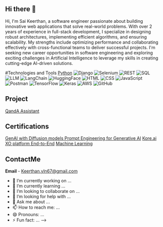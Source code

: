 ## Hi there 👋
Hi, I'm Sai Keerthan, a software engineer passionate about building innovative web applications that solve real-world problems. With over 2 years of experience in full-stack development, I specialize in designing robust architectures, implementing efficient algorithms, and ensuring scalability. My strengths include optimizing performance and collaborating effectively with cross-functional teams to deliver successful projects. I'm seeking new career opportunities in software engineering and exploring exciting challenges in Artificial Intelligence to leverage my skills in creating cutting-edge AI-driven solutions.

#Technologies and Tools
[Python](https://img.shields.io/badge/-Python-333333?style=flat&logo=python)
![Django](https://img.shields.io/badge/-Django-333333?style=flat&logo=Django)
![Selenium](https://img.shields.io/badge/-Selenium-333333?style=flat&logo=Selenium)
![REST](https://img.shields.io/badge/-REST-333333?style=flat&logo=REST)
![SQL](https://img.shields.io/badge/-SQL-333333?style=flat&logo=MySQL)
![LLM](https://img.shields.io/badge/-LLM-333333?style=flat&logo=LLM)
![LangChain](https://img.shields.io/badge/-LangChain-333333?style=flat&logo=LangChain)
![HuggingFace](https://img.shields.io/badge/-HuggingFace-333333?style=flat&logo=HuggingFace)
![HTML](https://img.shields.io/badge/-HTML-333333?style=flat&logo=HTML)
![CSS](https://img.shields.io/badge/-CSS-333333?style=flat&logo=CSS)
![JavaScript](https://img.shields.io/badge/-JavaScript-333333?style=flat&logo=JavaScript)
![Postman](https://img.shields.io/badge/-Postman-333333?style=flat&logo=Postman)
![TensorFlow](https://img.shields.io/badge/-TensorFlow-333333?style=flat&logo=tensorflow)
![Keras](https://img.shields.io/badge/-keras-333333?style=flat&logo=Keras)
![AWS](https://img.shields.io/badge/-AWS-333333?style=flat&logo=amazon-aws)
![GitHub](https://img.shields.io/badge/-GitHub-333333?style=flat&logo=github)

## Project
[QandA Assistant](https://github.com/Sai-keerthan-reddy/QandA-Assistant)

## Certifications
 [GenAI with Diffusion models ](https://www.linkedin.com/learning/certificates/4e3ea8e61c7641bd1f9fcb0e4bd8ea2d7f16d599b7c7f0f4fa36f4d8d7fc018f?u=74654946)
 [Prompt Engineering for Generative AI](https://www.linkedin.com/learning/certificates/437af04d39acb7a87f29acb4369f6a715f35d4a2902db942363041228b61d7fe)
 [Kore.ai XO platform End-to-End](https://github.com/Sai-keerthan-reddy/Sai-keerthan-reddy/blob/main/koreAI%20basic%20End-to-end.pdf)
 [Machine Learning](https://github.com/Sai-keerthan-reddy/Sai-keerthan-reddy/blob/main/saikeerthanreddy%20-%20Intro%20to%20Machine%20Learning.png)

## ContactMe
**Email** - Keerthan.yln67@gmail.com

- 🔭 I’m currently working on ...
- 🌱 I’m currently learning ...
- 👯 I’m looking to collaborate on ...
- 🤔 I’m looking for help with ...
- 💬 Ask me about ...
- 📫 How to reach me: ...
- 😄 Pronouns: ...
- ⚡ Fun fact: ...
-->
